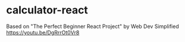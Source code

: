 # calculator-react
Based on "The Perfect Beginner React Project" by Web Dev Simplified
https://youtu.be/DgRrrOt0Vr8

